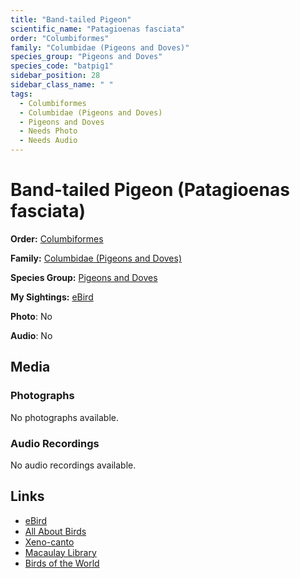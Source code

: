 ```yaml
---
title: "Band-tailed Pigeon"
scientific_name: "Patagioenas fasciata"
order: "Columbiformes"
family: "Columbidae (Pigeons and Doves)"
species_group: "Pigeons and Doves"
species_code: "batpig1"
sidebar_position: 28
sidebar_class_name: " "
tags: 
  - Columbiformes
  - Columbidae (Pigeons and Doves)
  - Pigeons and Doves
  - Needs Photo
  - Needs Audio
---
```


# Band-tailed Pigeon (Patagioenas fasciata)

**Order:** [Columbiformes](/tags/columbiformes)

**Family:** [Columbidae (Pigeons and Doves)](/tags/columbidae-pigeons-and-doves)

**Species Group:** [Pigeons and Doves](/tags/pigeons-and-doves)

**My Sightings:** [eBird](https://ebird.org/lifelist?r=world&time=life&spp=batpig1)

**Photo**: No 

**Audio**: No

## Media
### Photographs
No photographs available.

### Audio Recordings
No audio recordings available.

## Links
* [eBird](https://ebird.org/species/batpig1) 
* [All About Birds](https://www.allaboutbirds.org/guide/batpig1) 
* [Xeno-canto](https://www.xeno-canto.org/species/patagioenas-fasciata) 
* [Macaulay Library](https://search.macaulaylibrary.org/catalog?taxonCode=batpig1&sort=rating_rank_desc)
* [Birds of the World](https://birdsoftheworld.org/bow/species/batpig1)
